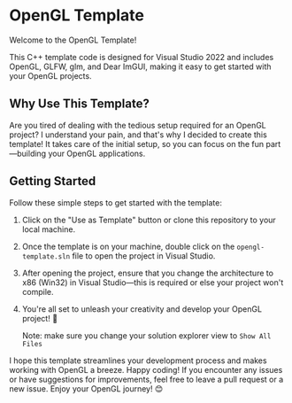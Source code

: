 # OpenGL Template

Welcome to the OpenGL Template!

This C++ template code is designed for Visual Studio 2022 and includes OpenGL, GLFW, glm, and Dear ImGUI, making it easy to get started with your OpenGL projects.

## Why Use This Template?

Are you tired of dealing with the tedious setup required for an OpenGL project? I understand your pain, and that's why I decided to create this template! It takes care of the initial setup, so you can focus on the fun part—building your OpenGL applications.

## Getting Started

Follow these simple steps to get started with the template:

1. Click on the "Use as Template" button or clone this repository to your local machine.

2. Once the template is on your machine, double click on the `opengl-template.sln` file to open the project in Visual Studio.

3. After opening the project, ensure that you change the architecture to x86 (Win32) in Visual Studio—this is required or else your project won't compile.

4. You're all set to unleash your creativity and develop your OpenGL project! 🚀

   Note: make sure you change your solution explorer view to `Show All Files`

I hope this template streamlines your development process and makes working with OpenGL a breeze. Happy coding! If you encounter any issues or have suggestions for improvements, feel free to leave a pull request or a new issue. Enjoy your OpenGL journey! 😊
